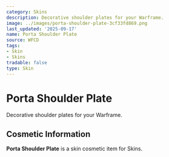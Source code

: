 ```yaml
---
category: Skins
description: Decorative shoulder plates for your Warframe.
image: ../images/porta-shoulder-plate-3cf33fd869.png
last_updated: '2025-09-17'
name: Porta Shoulder Plate
source: WFCD
tags:
- Skin
- Skins
tradable: false
type: Skin
---
```


# Porta Shoulder Plate

Decorative shoulder plates for your Warframe.

## Cosmetic Information

**Porta Shoulder Plate** is a skin cosmetic item for Skins.

